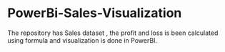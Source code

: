 # PowerBi-Sales-Visualization
The repository has Sales dataset , the profit and loss is been calculated using formula and visualization is done in PowerBI.
